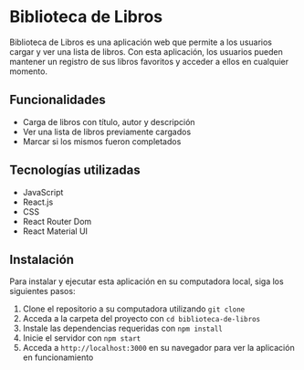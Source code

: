 # Biblioteca de Libros
Biblioteca de Libros es una aplicación web que permite a los usuarios cargar y ver una lista de libros. Con esta aplicación, los usuarios pueden mantener un registro de sus libros favoritos y acceder a ellos en cualquier momento.

## Funcionalidades
- Carga de libros con título, autor y descripción
- Ver una lista de libros previamente cargados
- Marcar si los mismos fueron completados

## Tecnologías utilizadas
- JavaScript
- React.js
- CSS
- React Router Dom
- React Material UI

## Instalación
Para instalar y ejecutar esta aplicación en su computadora local, siga los siguientes pasos:

1. Clone el repositorio a su computadora utilizando `git clone`
2. Acceda a la carpeta del proyecto con `cd biblioteca-de-libros`
3. Instale las dependencias requeridas con `npm install`
4. Inicie el servidor con `npm start`
5. Acceda a `http://localhost:3000` en su navegador para ver la aplicación en funcionamiento
